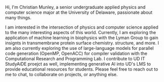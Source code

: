 Hi, I'm Christian Munley, a senior undergraduate applied physics and computer science major at the University of Delaware, passionate about many things.

I am interested in the intersection of physics and computer science applied to the many interesting aspects of this world. Currently, I am exploring the application of machine learning in biophysics with the Lyman Group to gain insignts in transmembrane protein surface chemistry. structure, and more. I am also currently exploring the use of large-language models for parallel code generation (OpenMP, OpenACC) for compiler validation with the Computational Research and Programming Lab. I contribute to UD IT StudyAiDE proejct as well, implementing generative AI into UD's LMS to provide educational resources for students.
Please feel free to reach out to me to chat, to collaborate on projects, or anything else.


<!---
chrismun/chrismun is a ✨ special ✨ repository because its `README.md` (this file) appears on your GitHub profile.
You can click the Preview link to take a look at your changes.
--->
